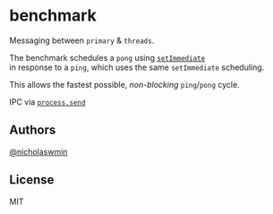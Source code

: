 # benchmark


Messaging between `primary` & `threads`.

The benchmark schedules a `pong` using [`setImmediate`][setimmediate]  
in response to a `ping`, which uses the same `setImmediate` scheduling.

This allows the fastest possible, *non-blocking* `ping`/`pong` cycle.

IPC via [`process.send`][procsend]

## Authors

[@nicholaswmin][nicholaswmin]

## License 

MIT

[procsend]: https://nodejs.org/api/process.html#processsendmessage-sendhandle-options-callback
[setimmediate]: https://nodejs.org/en/learn/asynchronous-work/understanding-setimmediate

[nicholaswmin]: https://github.com/nicholaswmin
